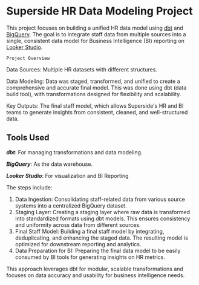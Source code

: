 # Superside HR Data Modeling Project

This project focuses on building a unified HR data model using [dbt](https://www.getdbt.com/) and [BigQuery](https://cloud.google.com/bigquery/docs/introduction). The goal is to integrate staff data from multiple sources into a single, consistent data model for Business Intelligence (BI) reporting on [Looker Studio](https://lookerstudio.google.com/reporting/2d00cab0-0132-4381-a82e-a2aa47007105/page/p_h0jtzztild).

`Project Overview`

Data Sources: Multiple HR datasets with different structures.

Data Modeling: Data was staged, transformed, and unified to create a comprehensive and accurate final model. This was done using dbt (data build tool), with transformations designed for flexibility and scalability.

Key Outputs: The final staff model, which allows Superside's HR and BI teams to generate insights from consistent, cleaned, and well-structured data.

## Tools Used 
***dbt***: For managing transformations and data modeling.

***BigQuery***: As the data warehouse.

***Looker Studio***: For visualization and BI Reporting

The steps include:

1. Data Ingestion: Consolidating staff-related data from various source systems into a centralized BigQuery dataset.
2. Staging Layer: Creating a staging layer where raw data is transformed into standardized formats using dbt models. This ensures consistency and uniformity across data from different sources.
3. Final Staff Model: Building a final staff model by integrating, deduplicating, and enhancing the staged data. The resulting model is optimized for downstream reporting and analytics.
4. Data Preparation for BI: Preparing the final data model to be easily consumed by BI tools for generating insights on HR metrics.

This approach leverages dbt for modular, scalable transformations and focuses on data accuracy and usability for business intelligence needs.
